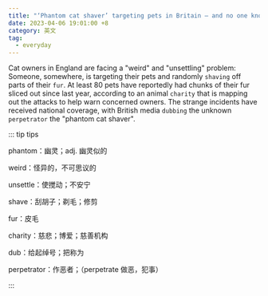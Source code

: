 ```yaml
---
title: "‘Phantom cat shaver’ targeting pets in Britain — and no one knows why"
date: 2023-04-06 19:01:00 +8
category: 英文
tag:
  - everyday
---
```


Cat owners in England are facing a "weird" and "unsettling" problem: Someone, somewhere, is targeting their pets and randomly `shaving` off parts of their `fur`. At least 80 pets have reportedly had chunks of their fur sliced out since last year, according to an animal `charity` that is mapping out the attacks to help warn concerned owners. The strange incidents have received national coverage, with British media `dubbing` the unknown `perpetrator` the "phantom cat shaver".

::: tip tips

phantom：幽灵；adj. 幽灵似的

weird：怪异的，不可思议的

unsettle：使搅动；不安宁

shave：刮胡子；剃毛；修剪

fur：皮毛

charity：慈悲；博爱；慈善机构

dub：给起绰号；把称为

perpetrator：作恶者；（perpetrate 做恶，犯事）

:::
